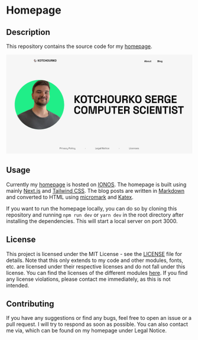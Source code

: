 # Homepage

## Description

This repository contains the source code for my [homepage](https://kotchourko.dev/).

![Homepage](data/readme/homepage.png)

## Usage

Currently my [homepage](https://kotchourko.dev/) is hosted on [IONOS](https://www.ionos.de/). The homepage is built using mainly [Next.js](https://nextjs.org/) and [Tailwind CSS](https://tailwindcss.com/). The blog posts are written in [Markdown](https://www.markdownguide.org/) and converted to HTML using [micromark](https://github.com/micromark/micromark) and [Katex](https://katex.org/).

If you want to run the homepage locally, you can do so by cloning this repository and running `npm run dev` or `yarn dev` in the root directory after installing the dependencies. This will start a local server on port 3000.

## License

This project is licensed under the MIT License - see the [LICENSE](/LICENSE) file for details. Note that this only extends to my code and other modules, fonts, etc. are licensed under their respective licenses and do not fall under this license. You can find the licenses of the different modules [here](/LICENSE.DEPENDENCIES.md). If you find any license violations, please contact me immediately, as this is not intended.

## Contributing

If you have any suggestions or find any bugs, feel free to open an issue or a pull request. I will try to respond as soon as possible. You can also contact me via, which can be found on my homepage under Legal Notice.
